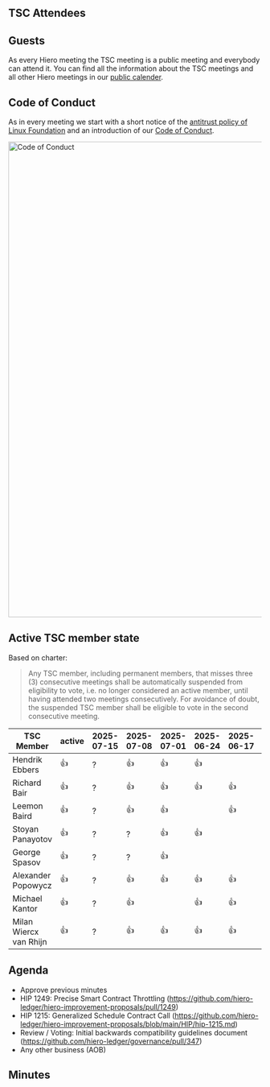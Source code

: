 ## TSC Attendees

## Guests

As every Hiero meeting the TSC meeting is a public meeting and everybody can attend it.
You can find all the information about the TSC meetings and all other Hiero meetings in our [public calender](https://zoom-lfx.platform.linuxfoundation.org/meetings/hiero?view=week).

## Code of Conduct

As in every meeting we start with a short notice of the [antitrust policy of Linux Foundation](https://www.linuxfoundation.org/legal/antitrust-policy)
and an introduction of our [Code of Conduct](https://www.lfdecentralizedtrust.org/code-of-conduct).

<img width="945" alt="Code of Conduct" src="https://github.com/user-attachments/assets/3a187bc9-65ae-461e-bb46-7ce0db8e32cf">

## Active TSC member state
Based on charter:
> Any TSC member, including permanent members, that misses three (3) consecutive meetings shall be automatically suspended from eligibility to vote, i.e. no longer considered an active member, until having attended two meetings consecutively. For avoidance of doubt, the suspended TSC member shall be eligible to vote in the second consecutive meeting.

TSC Member             | active | 2025-07-15 | 2025-07-08 | 2025-07-01 | 2025-06-24 | 2025-06-17 | 2025-06-10 | 2025-06-03 |
-----------------------|--------|------------|------------|------------|------------|------------|------------|------------|
Hendrik Ebbers         | :+1:   |  ?         | :+1:       | :+1:       | :+1:       |            | :+1:       | :+1:       |
Richard Bair           | :+1:   |  ?         | :+1:       | :+1:       | :+1:       | :+1:       | :+1:       | :+1:       |
Leemon Baird           | :+1:   |  ?         | :+1:       | :+1:       |            | :+1:       |            |            |
Stoyan Panayotov       | :+1:   |  ?         |  ?         | :+1:       | :+1:       |            | :+1:       | :+1:       |
George Spasov          | :+1:   |  ?         |  ?         | :+1:       |            |            | :+1:       | :+1:       |
Alexander Popowycz     | :+1:   |  ?         | :+1:       | :+1:       | :+1:       | :+1:       | :+1:       | :+1:       |
Michael Kantor         | :+1:   |  ?         | :+1:       |            | :+1:       | :+1:       | :+1:       |            |
Milan Wiercx van Rhijn | :+1:   |  ?         | :+1:       | :+1:       | :+1:       | :+1:       | :+1:       | :+1:       |

## Agenda

- Approve previous minutes
- HIP 1249: Precise Smart Contract Throttling (https://github.com/hiero-ledger/hiero-improvement-proposals/pull/1249)
- HIP 1215: Generalized Schedule Contract Call (https://github.com/hiero-ledger/hiero-improvement-proposals/blob/main/HIP/hip-1215.md)
- Review / Voting: Initial backwards compatibility guidelines document (https://github.com/hiero-ledger/governance/pull/347)
- Any other business (AOB)

## Minutes
